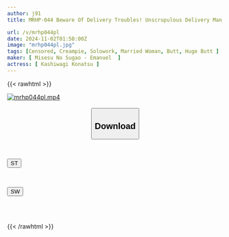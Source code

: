 ```yaml
---
author: j91
title: MRHP-044 Beware Of Delivery Troubles! Unscrupulous Delivery Man Konatsu Kashiwagi Couldn't Resist The Big Ass Of A Married Woman That Was Visible Even Through Her Clothes, So He Inserted His Penis Into Her Raw And Came Inside Her Every Day

url: /v/mrhp044pl
date: 2024-11-02T01:50:00Z
image: "mrhp044pl.jpg"
tags: [Censored, Creampie, Solowork, Married Woman, Butt, Huge Butt	]
maker: [ Misesu No Sugao - Emanuel  ]
actress: [ Kashiwagi Konatsu ]
---
```



{{< rawhtml >}}

<div class="video" data-videoid="YeykpR0OzWUvPj3">
    <a href="javascript:;">
        <img src="/v/mrhp044pl/mrhp044pl.jpg" width="WIDTH" height="HEIGHT" alt="mrhp044pl.mp4" loading="lazy">
    </a>
</div>

<script type="text/javascript" src="https://j91.asia/asset/on-demand-st.js"></script>

<br>
  <link rel="stylesheet" href="https://j91.asia/asset/bs5.css">
  
  <center>
  <button class="btn btn-primary" type="button" data-bs-toggle="collapse" data-bs-target=".multi-collapse" aria-expanded="false" aria-controls="multiCollapseExample1 multiCollapseExample2"><h2>Download</h2></button></center>
</p>
<div class="row">
  <div class="col">
    <div class="collapse multi-collapse" id="multiCollapseExample1">
      <div class="card card-body">
	      	      <br>
<div class="buttons">  
<p><a href="/v/mrhp044pl/st.html" target="_blank"><button class="btn-hover color-3"><i class="fa fa-download"></i> ST</button></a></p></div>
    </div>
  </div>
</div>
  <div class="col">
    <div class="collapse multi-collapse" id="multiCollapseExample2">
      <div class="card card-body">
	      <br>
<div class="buttons">
<p><a href="/v/mrhp044pl/sw.html" target="_blank"><button class="btn-hover color-2"><i class="fa fa-download"></i> SW</button></a></p></div>
<br><br>
      </div>
    </div>
  </div>
</div>

{{< /rawhtml >}}